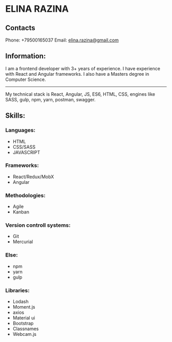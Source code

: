 # ELINA RAZINA
## Contacts
Phone: +79500165037
Email: elina.razina@gmail.com

## Information:
I am a frontend developer with 3+ years of experience. I have experience with React and Angular frameworks. I also have a Masters degree in Computer Science.
***
My technical stack is React, Angular, JS, ES6, HTML, CSS, engines like SASS, gulp, npm, yarn, postman, swagger.

## Skills:
### Languages:
* HTML 
* CSS/SASS
* JAVASCRIPT

### Frameworks:
* React/Redux/MobX
* Angular

### Methodologies:
* Agile
* Kanban

### Version controll systems:
* Git
* Mercurial

### Else:
* npm
* yarn
* gulp

### Libraries:
* Lodash
* Moment.js
* axios
* Material ui
* Bootstrap
* Classnames
* Webcam.js